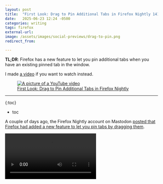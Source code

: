 ```yaml
---
layout: post
title:  "First Look: Drag to Pin Additional Tabs in Firefox Nightly 141"
date:   2025-06-23 12:24 -0500
categories: writing
tags: firefox
external-url: 
image: /assets/images/social-previews/drag-to-pin.png
redirect_from: 

---
```


**TL;DR**: Firefox has a new feature to let you pin additional tabs when you have an existing pinned tab in the window.

I made <a href="https://www.youtube.com/watch?v=Az6godiB0TE">a video</a> if you want to watch instead.

<p>
<figure>
	<a href="https://www.youtube.com/watch?v=Az6godiB0TE">
	<picture>
	  <source type="image/png" srcset="{{site.url}}/assets/images/thumbnails/drag-pin-yt.png,
	  								   {{site.url}}/assets/images/thumbnails/drag-pin-yt-2x.png 2x">
	  <img src="{{site.url}}/assets/images/thumbnails/drag-pin-yt.png" srcset="{{site.url}}/assets/images/thumbnails/drag-pin-yt-2x.png 2x" alt="A picture of a YouTube video"/>
	  <figcaption>First Look: Drag to Pin Additional Tabs in Firefox Nightly</figcaption>
	</picture>
	</a>
</figure>
</p>

---

{:toc}
* toc

A couple of days ago, the Firefox Nightly account on Mastodon [posted that Firefox had added a new feature to let you pin tabs by dragging them](https://mastodon.social/@firefoxnightly/114692384402255950).

<video controls>

  <source src="{{site.url}}/assets/videos/firefox-tab-pinning/1944907-firefox-mastodon.mp4" type="video/mp4" />

  Download the
  <a href="{{site.url}}/assets/videos/firefox-tab-pinning/1944907-firefox-mastodon.mp4">MP4</a>
  video.
</video>

Paul Wright also [posted about it on the Mozilla Discourse](https://discourse.mozilla.org/t/foxfooding-drag-a-tab-to-pin-a-tab/144213), inviting people to check it out.

Based on Paul's encouragement, I decided to take a closer look at the new feature.

## Introduction

At first, I thought I would be able to pin a tab by just dragging and dropping.

Once I looked at the [bug](https://bugzilla.mozilla.org/show_bug.cgi?id=1944907), it became clear that you had to have a pinned tab before you could pin _more_ tabs via drag and drop. 

That seems like an obvious feature that will get requested soon.

## Testing

In my testing, I noticed some papercuts that could be improved. 

When dragging a tab into or or out of the tab strip, the drag happens without any affordances. While the tab is animated as you drag, the tab doesn't transform to look like a pinned tab as you drag it into the drop zone. In fact, there is no indication that _anything_ is going to happen once you drop into the strip.

The area where you are dragging the tab to doesn't shift to make room for the tab you are dragging in. You can even drag a tab directly on top of the pinned tabs and the pinned tabs won't dodge to make room for your new pin.

<p>
<figure>
<video controls>
  <source src="{{site.url}}/assets/videos/firefox-tab-pinning/horizontal-pin.webm" type="video/webm" />

  <source src="{{site.url}}/assets/videos/firefox-tab-pinning/horizontal-pin.mp4" type="video/mp4" />

  Download the
  <a href="{{site.url}}/assets/videos/firefox-tab-pinning/horizontal-pin.webm">WEBM</a>
  or
  <a href="{{site.url}}/assets/videos/firefox-tab-pinning/horizontal-pin.mp4">MP4</a>
  video.
</video>
  <figcaption>Pinning a tab with horizontal tabs</figcaption>
</figure>
</p>

<p>
<figure>
<video controls>
  <source src="{{site.url}}/assets/videos/firefox-tab-pinning/vertical-pin.webm" type="video/webm" />

  <source src="{{site.url}}/assets/videos/firefox-tab-pinning/vertical-pin.mp4" type="video/mp4" />

  Download the
  <a href="{{site.url}}/assets/videos/firefox-tab-pinning/vertical-pin.webm">WEBM</a>
  or
  <a href="{{site.url}}/assets/videos/firefox-tab-pinning/vertical-pin.mp4">MP4</a>
  video.
</video>
  <figcaption>Pinning a tab with vertical tabs</figcaption>
</figure>
</p>

The same goes for the other way around. 

The placement of pinned tabs are also not coherent with the position of where you drop.

No matter where you position the tab as you are dragging to pin it, the tab will be placed as the last pinned tab (I am using a left to right language in my testing) -- even if you put it in between two pinned tabs, or at the leftmost position.

When dragging to unpin a tab, the newly unpinned tab will always be the leftmost tab in the window - no matter where you dragged it to.

When in the vertical tab layout, dragging to pin tabs will always create them as the last pinned tab, and unpinning them will always put them as the topmost (or first) tab in the window.

<p>
<figure>
<video controls>
  <source src="{{site.url}}/assets/videos/firefox-tab-pinning/horizontal-unpin.webm" type="video/webm" />

  <source src="{{site.url}}/assets/videos/firefox-tab-pinning/horizontal-unpin.mp4" type="video/mp4" />

  Download the
  <a href="{{site.url}}/assets/videos/firefox-tab-pinning/horizontal-unpin.webm">WEBM</a>
  or
  <a href="{{site.url}}/assets/videos/firefox-tab-pinning/horizontal-unpin.mp4">MP4</a>
  video.
</video>
  <figcaption>Un-pinning a tab with horizontal tabs</figcaption>
</figure>
</p>

<p>
<figure>
<video controls>
  <source src="{{site.url}}/assets/videos/firefox-tab-pinning/vertical-unpin.webm" type="video/webm" />

  <source src="{{site.url}}/assets/videos/firefox-tab-pinning/vertical-unpin.mp4" type="video/mp4" />

  Download the
  <a href="{{site.url}}/assets/videos/firefox-tab-pinning/vertical-unpin.webm">WEBM</a>
  or
  <a href="{{site.url}}/assets/videos/firefox-tab-pinning/vertical-unpin.mp4">MP4</a>
  video.
</video>
  <figcaption>Un-pinning a tab with vertical tabs</figcaption>
</figure>
</p>

The lack of affordance makes it look pretty much the same as tearing a tab out of a window. If you try pinning a tab on release Firefox (via drag and drop), you might actually end up tearing your dragged tab out of the window. 

Firefox Nightly doesn't indicate in any way that that won't happen.

<p>
<figure>
<video controls width="1200">
  <source src="{{site.url}}/assets/videos/firefox-tab-pinning/tab-tear.webm" type="video/webm" />

  <source src="{{site.url}}/assets/videos/firefox-tab-pinning/tab-tear.mp4" type="video/mp4" />

  Download the
  <a href="{{site.url}}/assets/videos/firefox-tab-pinning/tab-tear.webm">WEBM</a>
  or
  <a href="{{site.url}}/assets/videos/firefox-tab-pinning/tab-tear.mp4">MP4</a>
  video.
</video>
  <figcaption>Tearing a tab from a window looks the same as pinning a tab</figcaption>
</figure>
</p>

When you drag a tab from one window to another in the horizontal tab layout, a symbol appears to show you where the tab will get dropped. You don't get that kind of affordance when dragging tabs into the pinned tabs area, or out of it.

<p>
<figure>
<video controls width="1200">
  <source src="{{site.url}}/assets/videos/firefox-tab-pinning/tab-to-window.webm" type="video/webm" />

  <source src="{{site.url}}/assets/videos/firefox-tab-pinning/tab-to-window.mp4" type="video/mp4" />

  Download the
  <a href="{{site.url}}/assets/videos/firefox-tab-pinning/tab-to-window.webm">WEBM</a>
  or
  <a href="{{site.url}}/assets/videos/firefox-tab-pinning/tab-to-window.mp4">MP4</a>
  video.
</video>
  <figcaption>In horizontal tab mode, Firefox shows an affordance where a dragged tab will appear when moving to a window</figcaption>
</figure>
</p>

## Takeaways

I think that this feature could definitely be improved in the future to allow people to pin tabs even when there isn't an existing pinned tab - but upon first look, this is an improvement and it is nice to see.

Beyond that, the addition of more affordances would make it more obvious what happens after a drag, and it would make the feature more usable overall.

---

{% include donate-social.html %} You can [message me](https://mastodon.social/@yoasif) or follow [this blog](https://mastodon.social/@quippdblog) on Mastodon.x
